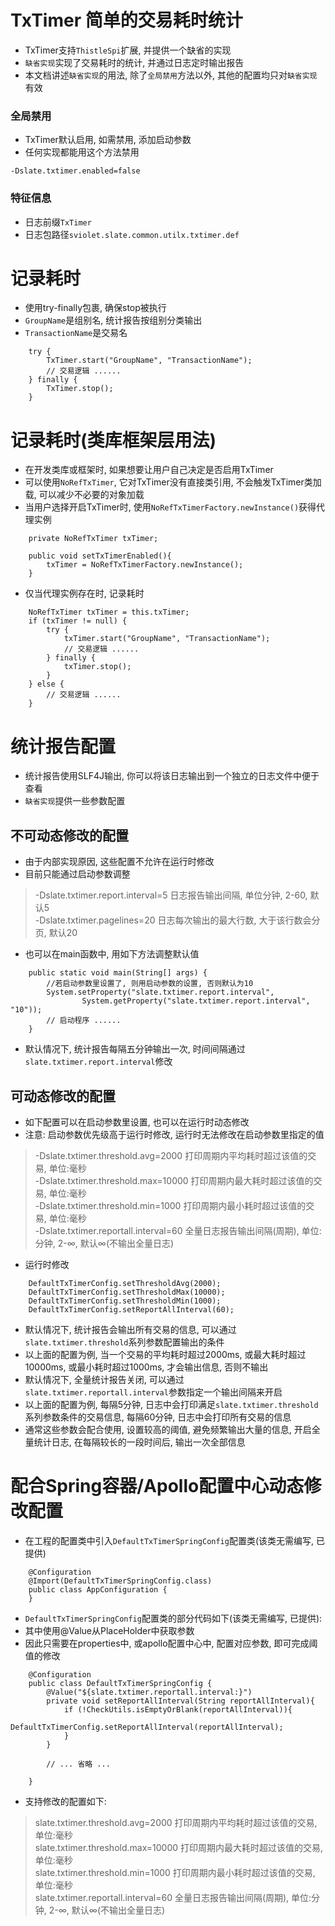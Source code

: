 # TxTimer 简单的交易耗时统计

* TxTimer支持`ThistleSpi`扩展, 并提供一个缺省的实现
* `缺省实现`实现了交易耗时的统计, 并通过日志定时输出报告
* 本文档讲述`缺省实现`的用法, 除了`全局禁用`方法以外, 其他的配置均只对`缺省实现`有效

### 全局禁用

* TxTimer默认启用, 如需禁用, 添加启动参数
* 任何实现都能用这个方法禁用

```text
-Dslate.txtimer.enabled=false
```

### 特征信息

* 日志前缀`TxTimer`
* 日志包路径`sviolet.slate.common.utilx.txtimer.def`

# 记录耗时

* 使用try-finally包裹, 确保stop被执行
* `GroupName`是组别名, 统计报告按组别分类输出
* `TransactionName`是交易名

```text
    try {
        TxTimer.start("GroupName", "TransactionName");
        // 交易逻辑 ......
    } finally {
        TxTimer.stop();
    }
```

# 记录耗时(类库框架层用法)

* 在开发类库或框架时, 如果想要让用户自己决定是否启用TxTimer
* 可以使用`NoRefTxTimer`, 它对TxTimer没有直接类引用, 不会触发TxTimer类加载, 可以减少不必要的对象加载
* 当用户选择开启TxTimer时, 使用`NoRefTxTimerFactory.newInstance()`获得代理实例

```text
    private NoRefTxTimer txTimer;
    
    public void setTxTimerEnabled(){
        txTimer = NoRefTxTimerFactory.newInstance();
    }
```

* 仅当代理实例存在时, 记录耗时

```text
    NoRefTxTimer txTimer = this.txTimer;
    if (txTimer != null) {
        try {
            txTimer.start("GroupName", "TransactionName");
            // 交易逻辑 ......
        } finally {
            txTimer.stop();
        }
    } else {
        // 交易逻辑 ......
    }
```

# 统计报告配置

* 统计报告使用SLF4J输出, 你可以将该日志输出到一个独立的日志文件中便于查看
* `缺省实现`提供一些参数配置

## 不可动态修改的配置

* 由于内部实现原因, 这些配置不允许在运行时修改
* 目前只能通过启动参数调整

> -Dslate.txtimer.report.interval=5 日志报告输出间隔, 单位分钟, 2-60, 默认5 <br>
> -Dslate.txtimer.pagelines=20 日志每次输出的最大行数, 大于该行数会分页, 默认20 <br>

* 也可以在main函数中, 用如下方法调整默认值

```text
    public static void main(String[] args) {
        //若启动参数里设置了, 则用启动参数的设置, 否则默认为10
        System.setProperty("slate.txtimer.report.interval", 
                System.getProperty("slate.txtimer.report.interval", "10"));
        // 启动程序 ......
    }
```

* 默认情况下, 统计报告每隔五分钟输出一次, 时间间隔通过`slate.txtimer.report.interval`修改

## 可动态修改的配置

* 如下配置可以在启动参数里设置, 也可以在运行时动态修改
* 注意: 启动参数优先级高于运行时修改, 运行时无法修改在启动参数里指定的值

> -Dslate.txtimer.threshold.avg=2000 打印周期内平均耗时超过该值的交易, 单位:毫秒<br>
> -Dslate.txtimer.threshold.max=10000 打印周期内最大耗时超过该值的交易, 单位:毫秒<br>
> -Dslate.txtimer.threshold.min=1000 打印周期内最小耗时超过该值的交易, 单位:毫秒<br>
> -Dslate.txtimer.reportall.interval=60 全量日志报告输出间隔(周期), 单位:分钟, 2-∞, 默认∞(不输出全量日志)<br>

* 运行时修改

```text
    DefaultTxTimerConfig.setThresholdAvg(2000);
    DefaultTxTimerConfig.setThresholdMax(10000);
    DefaultTxTimerConfig.setThresholdMin(1000);
    DefaultTxTimerConfig.setReportAllInterval(60);
```

* 默认情况下, 统计报告会输出所有交易的信息, 可以通过`slate.txtimer.threshold`系列参数配置输出的条件
* 以上面的配置为例, 当一个交易的平均耗时超过2000ms, 或最大耗时超过10000ms, 或最小耗时超过1000ms, 才会输出信息, 否则不输出
* 默认情况下, 全量统计报告关闭, 可以通过`slate.txtimer.reportall.interval`参数指定一个输出间隔来开启
* 以上面的配置为例, 每隔5分钟, 日志中会打印满足`slate.txtimer.threshold`系列参数条件的交易信息, 每隔60分钟, 日志中会打印所有交易的信息
* 通常这些参数会配合使用, 设置较高的阈值, 避免频繁输出大量的信息, 开启全量统计日志, 在每隔较长的一段时间后, 输出一次全部信息

# 配合Spring容器/Apollo配置中心动态修改配置

* 在工程的配置类中引入`DefaultTxTimerSpringConfig`配置类(该类无需编写, 已提供)

```text
    @Configuration
    @Import(DefaultTxTimerSpringConfig.class)
    public class AppConfiguration {
    }
```

* `DefaultTxTimerSpringConfig`配置类的部分代码如下(该类无需编写, 已提供):
* 其中使用@Value从PlaceHolder中获取参数
* 因此只需要在properties中, 或apollo配置中心中, 配置对应参数, 即可完成阈值的修改

```text
    @Configuration
    public class DefaultTxTimerSpringConfig {
        @Value("${slate.txtimer.reportall.interval:}")
        private void setReportAllInterval(String reportAllInterval){
            if (!CheckUtils.isEmptyOrBlank(reportAllInterval)){
                DefaultTxTimerConfig.setReportAllInterval(reportAllInterval);
            }
        }
        
        // ... 省略 ...
        
    }
```

* 支持修改的配置如下:

> slate.txtimer.threshold.avg=2000 打印周期内平均耗时超过该值的交易, 单位:毫秒<br>
> slate.txtimer.threshold.max=10000 打印周期内最大耗时超过该值的交易, 单位:毫秒<br>
> slate.txtimer.threshold.min=1000 打印周期内最小耗时超过该值的交易, 单位:毫秒<br>
> slate.txtimer.reportall.interval=60 全量日志报告输出间隔(周期), 单位:分钟, 2-∞, 默认∞(不输出全量日志)<br>
